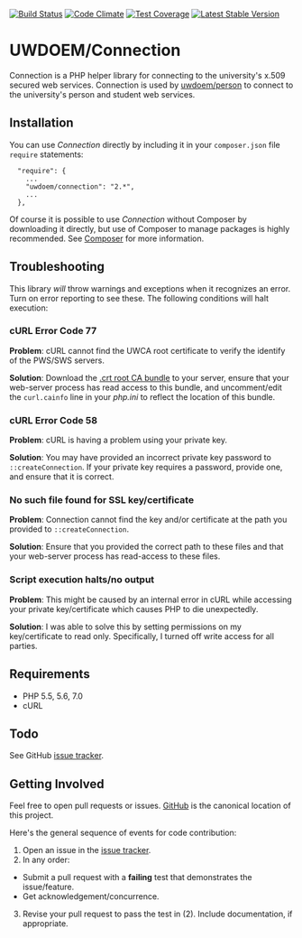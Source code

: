 
[![Build Status](https://travis-ci.org/UWEnrollmentManagement/Connection.svg?branch=master)](https://travis-ci.org/UWEnrollmentManagement/Connection)
[![Code Climate](https://codeclimate.com/github/UWEnrollmentManagement/Connection/badges/gpa.svg)](https://codeclimate.com/github/UWEnrollmentManagement/Connection)
[![Test Coverage](https://codeclimate.com/github/UWEnrollmentManagement/Connection/badges/coverage.svg)](https://codeclimate.com/github/UWEnrollmentManagement/Connection/coverage)
[![Latest Stable Version](https://poser.pugx.org/uwdoem/connection/v/stable)](https://packagist.org/packages/uwdoem/connection)

UWDOEM/Connection
=================

Connection is a PHP helper library for connecting to the university's x.509 secured web services. Connection is used by [uwdoem/person](https://github.com/UWEnrollmentManagement/Person) to connect to the university's person and student web services.

Installation
------------

You can use *Connection* directly by including it in your `composer.json` file `require` statements:

```
  "require": {
    ...
    "uwdoem/connection": "2.*",
    ...
  },
```

Of course it is possible to use *Connection* without Composer by downloading it directly, but use of Composer to manage packages is highly recommended. See [Composer](https://getcomposer.org/) for more information.

Troubleshooting
---------------

This library *will* throw warnings and exceptions when it recognizes an error. Turn on error reporting to see these. The following conditions will halt execution:

### cURL Error Code 77

**Problem**: cURL cannot find the UWCA root certificate to verify the identify of the PWS/SWS servers.

**Solution**: Download the [.crt root CA bundle](http://curl.haxx.se/docs/caextract.html) to your server, ensure that your web-server process has read access to this bundle, and uncomment/edit the `curl.cainfo` line in your *php.ini* to reflect the location of this bundle.

### cURL Error Code 58

**Problem**: cURL is having a problem using your private key.

**Solution**: You may have provided an incorrect private key password to `::createConnection`. If your private key requires a password, provide one, and ensure that it is correct.

### No such file found for SSL key/certificate

**Problem**: Connection cannot find the key and/or certificate at the path you provided to `::createConnection`.

**Solution**: Ensure that you provided the correct path to these files and that your web-server process has read-access to these files.

### Script execution halts/no output

**Problem**: This might be caused by an internal error in cURL while accessing your private key/certificate which causes PHP to die unexpectedly.

**Solution**: I was able to solve this by setting permissions on my key/certificate to read only. Specifically, I turned off write access for all parties.


Requirements
------------

* PHP 5.5, 5.6, 7.0
* cURL

Todo
----

See GitHub [issue tracker](https://github.com/UWEnrollmentManagement/Connection/issues/).


Getting Involved
----------------

Feel free to open pull requests or issues. [GitHub](https://github.com/UWEnrollmentManagement/Connection) is the canonical location of this project.

Here's the general sequence of events for code contribution:

1. Open an issue in the [issue tracker](https://github.com/UWEnrollmentManagement/Connection/issues/).
2. In any order:
  * Submit a pull request with a **failing** test that demonstrates the issue/feature.
  * Get acknowledgement/concurrence.
3. Revise your pull request to pass the test in (2). Include documentation, if appropriate.

